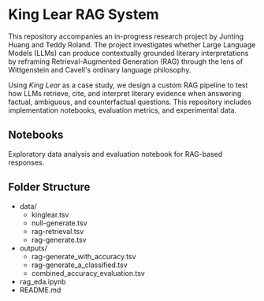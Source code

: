 # King Lear RAG System

This repository accompanies an in-progress research project by Junting Huang and Teddy Roland. The project investigates whether Large Language Models (LLMs) can produce contextually grounded literary interpretations by reframing Retrieval-Augmented Generation (RAG) through the lens of Wittgenstein and Cavell's ordinary language philosophy.

Using *King Lear* as a case study, we design a custom RAG pipeline to test how LLMs retrieve, cite, and interpret literary evidence when answering factual, ambiguous, and counterfactual questions. This repository includes implementation notebooks, evaluation metrics, and experimental data.

## Notebooks

Exploratory data analysis and evaluation notebook for RAG-based responses.

## Folder Structure
- data/
  - kinglear.tsv
  - null-generate.tsv
  - rag-retrieval.tsv
  - rag-generate.tsv
- outputs/
  - rag-generate_with_accuracy.tsv
  - rag-generate_a_classified.tsv
  - combined_accuracy_evaluation.tsv
- rag_eda.ipynb
- README.md
